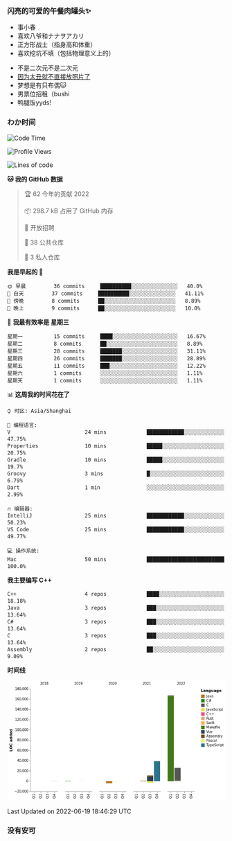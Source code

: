 ### 闪亮的可爱的午餐肉罐头✨
- 事小春
- 喜欢八爷和ナナヲアカリ
- 正方形战士（指身高和体重）
- 喜欢挖坑不填（包括物理意义上的）
<!-- - 找新工作ing，可接受北京上海杭州，目前在杭州 -->
- 不是二次元不是二次元
- [因为太丑就不直接放照片了](https://www.youtube.com/watch?v=dQw4w9WgXcQ)
- 梦想是有只布偶🐱
- 男票位招租（bushi
- 鸭腿饭yyds!
### わか时间
<!--START_SECTION:waka-->
![Code Time](http://img.shields.io/badge/Code%20Time-40%20hrs%2044%20mins-blue)

![Profile Views](http://img.shields.io/badge/%E4%B8%AA%E4%BA%BA%E5%B0%81%E9%9D%A2%E8%A7%82%E7%9C%8B%E6%AC%A1%E6%95%B0-0-blue)

![Lines of code](https://img.shields.io/badge/%E4%BB%8E%E3%80%8C%E4%BD%A0%E5%A5%BD%E4%B8%96%E7%95%8C%E3%80%8D%E6%88%91%E5%B7%B2%E7%BB%8F%E5%86%99%E4%BA%86-237%20Thousand%20%E8%A1%8C%E4%BB%A3%E7%A0%81-blue)

**🐱 我的 GitHub 数据** 

> 🏆 62 今年的贡献 2022
 > 
> 📦 298.7 kB 占用了 GitHub 内存 
 > 
> 💼 开放招聘
 > 
> 📜 38 公共仓库 
 > 
> 🔑 3 私人仓库  
 > 
**我是早起的 🐤** 

```text
🌞 早晨         36 commits     ██████████░░░░░░░░░░░░░░░   40.0% 
🌆 白天         37 commits     ██████████░░░░░░░░░░░░░░░   41.11% 
🌃 傍晚         8 commits      ██░░░░░░░░░░░░░░░░░░░░░░░   8.89% 
🌙 晚上         9 commits      ██░░░░░░░░░░░░░░░░░░░░░░░   10.0%

```
📅 **我最有效率是 星期三** 

```text
星期一          15 commits     ████░░░░░░░░░░░░░░░░░░░░░   16.67% 
星期二          8 commits      ██░░░░░░░░░░░░░░░░░░░░░░░   8.89% 
星期三          28 commits     ███████░░░░░░░░░░░░░░░░░░   31.11% 
星期四          26 commits     ███████░░░░░░░░░░░░░░░░░░   28.89% 
星期五          11 commits     ███░░░░░░░░░░░░░░░░░░░░░░   12.22% 
星期六          1 commits      ░░░░░░░░░░░░░░░░░░░░░░░░░   1.11% 
星期天          1 commits      ░░░░░░░░░░░░░░░░░░░░░░░░░   1.11%

```


📊 **这周我的时间花在了** 

```text
⌚︎ 时区: Asia/Shanghai

💬 编程语言: 
V                        24 mins             ████████████░░░░░░░░░░░░░   47.75% 
Properties               10 mins             █████░░░░░░░░░░░░░░░░░░░░   20.75% 
Gradle                   10 mins             █████░░░░░░░░░░░░░░░░░░░░   19.7% 
Groovy                   3 mins              █░░░░░░░░░░░░░░░░░░░░░░░░   6.79% 
Dart                     1 min               ░░░░░░░░░░░░░░░░░░░░░░░░░   2.99%

🔥 编辑器: 
IntelliJ                 25 mins             ████████████░░░░░░░░░░░░░   50.23% 
VS Code                  25 mins             ████████████░░░░░░░░░░░░░   49.77%

💻 操作系统: 
Mac                      50 mins             █████████████████████████   100.0%

```

**我主要编写 C++** 

```text
C++                      4 repos             ████░░░░░░░░░░░░░░░░░░░░░   18.18% 
Java                     3 repos             ███░░░░░░░░░░░░░░░░░░░░░░   13.64% 
C#                       3 repos             ███░░░░░░░░░░░░░░░░░░░░░░   13.64% 
C                        3 repos             ███░░░░░░░░░░░░░░░░░░░░░░   13.64% 
Assembly                 2 repos             ██░░░░░░░░░░░░░░░░░░░░░░░   9.09%

```


**时间线**

![Chart not found](https://raw.githubusercontent.com/QianNangong/QianNangong/main/charts/bar_graph.png) 


 Last Updated on 2022-06-19 18:46:29 UTC
<!--END_SECTION:waka-->
### 没有安可
